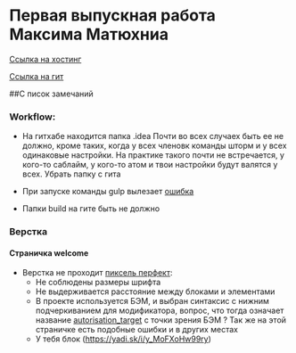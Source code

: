 # Первая выпускная работа Максима Матюхниа
[Ссылка на хостинг](http://ls-dz.max-s.net/)
 
 [Ссылка на гит](https://github.com/settler-mar/ls.aw.2016.9/tree/master)
 
##С писок замечаний
 
### Workflow:
 * На гитхабе находится папка .idea 
 Почти во всех случаех быть ее не должно, кроме таких, когда у всех членовк команды
 шторм и у всех одинаковые настройки.
 На практике такого почти не встречается, у кого-то саблайм, у кого-то атом и твои
 настройки будут валятся у всех. Убрать папку с гита
 
 * При запуске команды gulp вылезает [ошибка](https://yadi.sk/i/5WrB5I3zw97Ce) 
 * Папки build на гите быть не должно
 
 
### Верстка
#### Страничка welcome
 * Верстка не проходит [пиксель перфект](https://yadi.sk/i/i06dVpqzw98Bb):
    * Не соблюдены размеры шрифта
    * Не выдерживается расстояние между блоками и элементами
    * В проекте используется БЭМ, и выбран синтаксис с нижним подчеркиванием
    для модификатора, вопрос, что тогда означает название [autorisation_target](https://yadi.sk/i/wVjU_igtw99P8)
  с точки зрения БЭМ ? Так же на этой страничке есть подобные ошибки и в других местах
    * У тебя блок  (https://yadi.sk/i/y_MoFXoHw99ry)